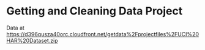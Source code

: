 # Getting and Cleaning Data Project

Data at https://d396qusza40orc.cloudfront.net/getdata%2Fprojectfiles%2FUCI%20HAR%20Dataset.zip
